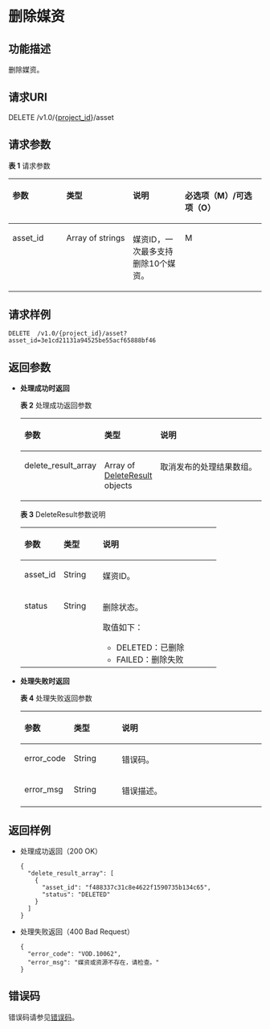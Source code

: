 # 删除媒资<a name="vod_04_0024"></a>

## 功能描述<a name="zh-cn_topic_0128109928_zh-cn_topic_0127930896_section114814192538"></a>

删除媒资。

## 请求URI<a name="zh-cn_topic_0128109928_zh-cn_topic_0127930896_section5241024145313"></a>

DELETE /v1.0/\{[project\_id](获取项目ID.md)\}/asset

## 请求参数<a name="zh-cn_topic_0128109928_zh-cn_topic_0127930896_section7297229175319"></a>

**表 1**  请求参数

<a name="zh-cn_topic_0128109928_zh-cn_topic_0127930896_table6798518"></a>
<table><thead align="left"><tr id="zh-cn_topic_0128109928_zh-cn_topic_0127930896_row8735540"><th class="cellrowborder" valign="top" width="21.977802219778024%" id="mcps1.2.5.1.1"><p id="zh-cn_topic_0128109928_zh-cn_topic_0127930896_p36490171"><a name="zh-cn_topic_0128109928_zh-cn_topic_0127930896_p36490171"></a><a name="zh-cn_topic_0128109928_zh-cn_topic_0127930896_p36490171"></a>参数</p>
</th>
<th class="cellrowborder" valign="top" width="21.977802219778024%" id="mcps1.2.5.1.2"><p id="zh-cn_topic_0128109928_zh-cn_topic_0127930896_p2913837"><a name="zh-cn_topic_0128109928_zh-cn_topic_0127930896_p2913837"></a><a name="zh-cn_topic_0128109928_zh-cn_topic_0127930896_p2913837"></a>类型</p>
</th>
<th class="cellrowborder" valign="top" width="21.977802219778024%" id="mcps1.2.5.1.3"><p id="zh-cn_topic_0128109928_zh-cn_topic_0127930896_p34694260"><a name="zh-cn_topic_0128109928_zh-cn_topic_0127930896_p34694260"></a><a name="zh-cn_topic_0128109928_zh-cn_topic_0127930896_p34694260"></a>说明</p>
</th>
<th class="cellrowborder" valign="top" width="34.06659334066593%" id="mcps1.2.5.1.4"><p id="zh-cn_topic_0128109924_zh-cn_topic_0127930889_p41029017"><a name="zh-cn_topic_0128109924_zh-cn_topic_0127930889_p41029017"></a><a name="zh-cn_topic_0128109924_zh-cn_topic_0127930889_p41029017"></a>必选项（M）/可选项（O）</p>
</th>
</tr>
</thead>
<tbody><tr id="zh-cn_topic_0128109928_zh-cn_topic_0127930896_row29117349"><td class="cellrowborder" valign="top" width="21.977802219778024%" headers="mcps1.2.5.1.1 "><p id="zh-cn_topic_0128109928_zh-cn_topic_0127930896_p9695103"><a name="zh-cn_topic_0128109928_zh-cn_topic_0127930896_p9695103"></a><a name="zh-cn_topic_0128109928_zh-cn_topic_0127930896_p9695103"></a>asset_id</p>
</td>
<td class="cellrowborder" valign="top" width="21.977802219778024%" headers="mcps1.2.5.1.2 "><p id="zh-cn_topic_0128109928_zh-cn_topic_0127930896_p47105906"><a name="zh-cn_topic_0128109928_zh-cn_topic_0127930896_p47105906"></a><a name="zh-cn_topic_0128109928_zh-cn_topic_0127930896_p47105906"></a>Array&nbsp;of&nbsp;strings</p>
</td>
<td class="cellrowborder" valign="top" width="21.977802219778024%" headers="mcps1.2.5.1.3 "><p id="zh-cn_topic_0128109928_zh-cn_topic_0127930896_p15341719293"><a name="zh-cn_topic_0128109928_zh-cn_topic_0127930896_p15341719293"></a><a name="zh-cn_topic_0128109928_zh-cn_topic_0127930896_p15341719293"></a>媒资ID，一次最多支持删除10个媒资。</p>
</td>
<td class="cellrowborder" valign="top" width="34.06659334066593%" headers="mcps1.2.5.1.4 "><p id="zh-cn_topic_0128109928_zh-cn_topic_0127930896_p54833900"><a name="zh-cn_topic_0128109928_zh-cn_topic_0127930896_p54833900"></a><a name="zh-cn_topic_0128109928_zh-cn_topic_0127930896_p54833900"></a>M</p>
</td>
</tr>
</tbody>
</table>

## 请求样例<a name="zh-cn_topic_0128109928_zh-cn_topic_0127930896_section1249493515311"></a>

```
DELETE  /v1.0/{project_id}/asset?asset_id=3e1cd21131a94525be55acf65888bf46
```

## 返回参数<a name="zh-cn_topic_0128109928_zh-cn_topic_0127930896_section162761640105314"></a>

-   **处理成功时返回**

    **表 2**  处理成功返回参数

    <a name="table089164564515"></a>
    <table><thead align="left"><tr id="row1789194519452"><th class="cellrowborder" valign="top" width="20%" id="mcps1.2.4.1.1"><p id="p118914458454"><a name="p118914458454"></a><a name="p118914458454"></a>参数</p>
    </th>
    <th class="cellrowborder" valign="top" width="20%" id="mcps1.2.4.1.2"><p id="p789174594519"><a name="p789174594519"></a><a name="p789174594519"></a>类型</p>
    </th>
    <th class="cellrowborder" valign="top" width="60%" id="mcps1.2.4.1.3"><p id="p12891045124519"><a name="p12891045124519"></a><a name="p12891045124519"></a>说明</p>
    </th>
    </tr>
    </thead>
    <tbody><tr id="row689194514455"><td class="cellrowborder" valign="top" width="20%" headers="mcps1.2.4.1.1 "><p id="p1891845124514"><a name="p1891845124514"></a><a name="p1891845124514"></a>delete_result_array</p>
    </td>
    <td class="cellrowborder" valign="top" width="20%" headers="mcps1.2.4.1.2 "><p id="p198914518452"><a name="p198914518452"></a><a name="p198914518452"></a>Array of <a href="#zh-cn_topic_0128109928_zh-cn_topic_0127930896_table15527959">DeleteResult </a>objects</p>
    </td>
    <td class="cellrowborder" valign="top" width="60%" headers="mcps1.2.4.1.3 "><p id="p208984524516"><a name="p208984524516"></a><a name="p208984524516"></a>取消发布的处理结果数组。</p>
    </td>
    </tr>
    </tbody>
    </table>

    **表 3**  DeleteResult参数说明

    <a name="zh-cn_topic_0128109928_zh-cn_topic_0127930896_table15527959"></a>
    <table><thead align="left"><tr id="zh-cn_topic_0128109928_zh-cn_topic_0127930896_row32093935"><th class="cellrowborder" valign="top" width="20%" id="mcps1.2.4.1.1"><p id="zh-cn_topic_0128109928_zh-cn_topic_0127930896_p49471932"><a name="zh-cn_topic_0128109928_zh-cn_topic_0127930896_p49471932"></a><a name="zh-cn_topic_0128109928_zh-cn_topic_0127930896_p49471932"></a>参数</p>
    </th>
    <th class="cellrowborder" valign="top" width="20%" id="mcps1.2.4.1.2"><p id="zh-cn_topic_0128109928_zh-cn_topic_0127930896_p46881303"><a name="zh-cn_topic_0128109928_zh-cn_topic_0127930896_p46881303"></a><a name="zh-cn_topic_0128109928_zh-cn_topic_0127930896_p46881303"></a>类型</p>
    </th>
    <th class="cellrowborder" valign="top" width="60%" id="mcps1.2.4.1.3"><p id="zh-cn_topic_0128109928_zh-cn_topic_0127930896_p47803537"><a name="zh-cn_topic_0128109928_zh-cn_topic_0127930896_p47803537"></a><a name="zh-cn_topic_0128109928_zh-cn_topic_0127930896_p47803537"></a>说明</p>
    </th>
    </tr>
    </thead>
    <tbody><tr id="zh-cn_topic_0128109928_zh-cn_topic_0127930896_row53455100"><td class="cellrowborder" valign="top" width="20%" headers="mcps1.2.4.1.1 "><p id="zh-cn_topic_0128109928_zh-cn_topic_0127930896_p34895806"><a name="zh-cn_topic_0128109928_zh-cn_topic_0127930896_p34895806"></a><a name="zh-cn_topic_0128109928_zh-cn_topic_0127930896_p34895806"></a>asset_id</p>
    </td>
    <td class="cellrowborder" valign="top" width="20%" headers="mcps1.2.4.1.2 "><p id="zh-cn_topic_0128109928_zh-cn_topic_0127930896_p43052585"><a name="zh-cn_topic_0128109928_zh-cn_topic_0127930896_p43052585"></a><a name="zh-cn_topic_0128109928_zh-cn_topic_0127930896_p43052585"></a>String</p>
    </td>
    <td class="cellrowborder" valign="top" width="60%" headers="mcps1.2.4.1.3 "><p id="zh-cn_topic_0128109928_zh-cn_topic_0127930896_p7988053"><a name="zh-cn_topic_0128109928_zh-cn_topic_0127930896_p7988053"></a><a name="zh-cn_topic_0128109928_zh-cn_topic_0127930896_p7988053"></a>媒资ID。</p>
    </td>
    </tr>
    <tr id="zh-cn_topic_0128109928_zh-cn_topic_0127930896_row61244120"><td class="cellrowborder" valign="top" width="20%" headers="mcps1.2.4.1.1 "><p id="zh-cn_topic_0128109928_zh-cn_topic_0127930896_p61826715"><a name="zh-cn_topic_0128109928_zh-cn_topic_0127930896_p61826715"></a><a name="zh-cn_topic_0128109928_zh-cn_topic_0127930896_p61826715"></a>status</p>
    </td>
    <td class="cellrowborder" valign="top" width="20%" headers="mcps1.2.4.1.2 "><p id="zh-cn_topic_0128109928_zh-cn_topic_0127930896_p16397525"><a name="zh-cn_topic_0128109928_zh-cn_topic_0127930896_p16397525"></a><a name="zh-cn_topic_0128109928_zh-cn_topic_0127930896_p16397525"></a>String</p>
    </td>
    <td class="cellrowborder" valign="top" width="60%" headers="mcps1.2.4.1.3 "><p id="p9918164213470"><a name="p9918164213470"></a><a name="p9918164213470"></a>删除状态。</p>
    <div class="p" id="p16830105314475"><a name="p16830105314475"></a><a name="p16830105314475"></a>取值如下：<a name="zh-cn_topic_0128109928_zh-cn_topic_0127930896_ul1285194920284"></a><a name="zh-cn_topic_0128109928_zh-cn_topic_0127930896_ul1285194920284"></a><ul id="zh-cn_topic_0128109928_zh-cn_topic_0127930896_ul1285194920284"><li>DELETED：已删除</li><li>FAILED：删除失败</li></ul>
    </div>
    </td>
    </tr>
    </tbody>
    </table>

-   **处理失败时返回**

    **表 4**  处理失败返回参数

    <a name="zh-cn_topic_0128109928_zh-cn_topic_0127930896_table4707453"></a>
    <table><thead align="left"><tr id="zh-cn_topic_0128109928_zh-cn_topic_0127930896_row10749601"><th class="cellrowborder" valign="top" width="20%" id="mcps1.2.4.1.1"><p id="zh-cn_topic_0128109928_zh-cn_topic_0127930896_p65411368"><a name="zh-cn_topic_0128109928_zh-cn_topic_0127930896_p65411368"></a><a name="zh-cn_topic_0128109928_zh-cn_topic_0127930896_p65411368"></a>参数</p>
    </th>
    <th class="cellrowborder" valign="top" width="20%" id="mcps1.2.4.1.2"><p id="zh-cn_topic_0128109928_zh-cn_topic_0127930896_p2805716"><a name="zh-cn_topic_0128109928_zh-cn_topic_0127930896_p2805716"></a><a name="zh-cn_topic_0128109928_zh-cn_topic_0127930896_p2805716"></a>类型</p>
    </th>
    <th class="cellrowborder" valign="top" width="60%" id="mcps1.2.4.1.3"><p id="zh-cn_topic_0128109928_zh-cn_topic_0127930896_p63829484"><a name="zh-cn_topic_0128109928_zh-cn_topic_0127930896_p63829484"></a><a name="zh-cn_topic_0128109928_zh-cn_topic_0127930896_p63829484"></a>说明</p>
    </th>
    </tr>
    </thead>
    <tbody><tr id="zh-cn_topic_0128109928_zh-cn_topic_0127930896_row51706359"><td class="cellrowborder" valign="top" width="20%" headers="mcps1.2.4.1.1 "><p id="zh-cn_topic_0128109928_zh-cn_topic_0127930896_p27465584"><a name="zh-cn_topic_0128109928_zh-cn_topic_0127930896_p27465584"></a><a name="zh-cn_topic_0128109928_zh-cn_topic_0127930896_p27465584"></a>error_code</p>
    </td>
    <td class="cellrowborder" valign="top" width="20%" headers="mcps1.2.4.1.2 "><p id="zh-cn_topic_0128109928_zh-cn_topic_0127930896_p14400487"><a name="zh-cn_topic_0128109928_zh-cn_topic_0127930896_p14400487"></a><a name="zh-cn_topic_0128109928_zh-cn_topic_0127930896_p14400487"></a>String</p>
    </td>
    <td class="cellrowborder" valign="top" width="60%" headers="mcps1.2.4.1.3 "><p id="zh-cn_topic_0128109928_zh-cn_topic_0127930896_p10119837"><a name="zh-cn_topic_0128109928_zh-cn_topic_0127930896_p10119837"></a><a name="zh-cn_topic_0128109928_zh-cn_topic_0127930896_p10119837"></a>错误码。</p>
    </td>
    </tr>
    <tr id="zh-cn_topic_0128109928_zh-cn_topic_0127930896_row65072241"><td class="cellrowborder" valign="top" width="20%" headers="mcps1.2.4.1.1 "><p id="zh-cn_topic_0128109928_zh-cn_topic_0127930896_p36360186"><a name="zh-cn_topic_0128109928_zh-cn_topic_0127930896_p36360186"></a><a name="zh-cn_topic_0128109928_zh-cn_topic_0127930896_p36360186"></a>error_msg</p>
    </td>
    <td class="cellrowborder" valign="top" width="20%" headers="mcps1.2.4.1.2 "><p id="zh-cn_topic_0128109928_zh-cn_topic_0127930896_p54278420"><a name="zh-cn_topic_0128109928_zh-cn_topic_0127930896_p54278420"></a><a name="zh-cn_topic_0128109928_zh-cn_topic_0127930896_p54278420"></a>String</p>
    </td>
    <td class="cellrowborder" valign="top" width="60%" headers="mcps1.2.4.1.3 "><p id="zh-cn_topic_0128109928_zh-cn_topic_0127930896_p59493923"><a name="zh-cn_topic_0128109928_zh-cn_topic_0127930896_p59493923"></a><a name="zh-cn_topic_0128109928_zh-cn_topic_0127930896_p59493923"></a>错误描述。</p>
    </td>
    </tr>
    </tbody>
    </table>


## 返回样例<a name="zh-cn_topic_0128109928_zh-cn_topic_0127930896_section1164111461532"></a>

-   处理成功返回（200 OK）

    ```
    {
      "delete_result_array": [
        {
          "asset_id": "f488337c31c8e4622f1590735b134c65",
          "status": "DELETED"
        }
      ]
    }
    ```

-   处理失败返回（400 Bad Request）

    ```
    {
      "error_code": "VOD.10062",
      "error_msg": "媒资或资源不存在，请检查。"
    }
    ```


## 错误码<a name="section569214377267"></a>

错误码请参见[错误码](错误码.md)。

